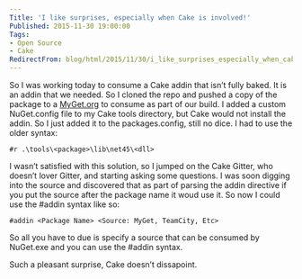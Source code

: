 ```yaml
---
Title: 'I like surprises, especially when Cake is involved!'
Published: 2015-11-30 19:00:00
Tags:
- Open Source
- Cake
RedirectFrom: blog/html/2015/11/30/i_like_surprises_especially_when_cake_is_involved.html
---
```


So I was working today to consume a Cake addin that isn’t fully baked. It is an addin that we needed. So I cloned the repo and pushed a copy of the package to a [MyGet.org](https://www.myget.org) to consume as part of our build. I added a custom NuGet.config file to my Cake tools directory, but Cake would not install the addin. So I just added it to the packages.config, still no dice.  I had to use the older syntax:

```
#r .\tools\<package>\lib\net45\<dll>
```

I wasn’t satisfied with this solution, so I jumped on the Cake Gitter, who doesn’t lover Gitter, and starting asking some questions. I was soon digging into the source and discovered that as part of parsing the addin directive if you put the source after the package name it woud use it. So now I could use the #addin syntax like so:

```
#addin <Package Name> <Source: MyGet, TeamCity, Etc>
```

So all you have to due is specify a source that can be consumed by NuGet.exe and you can use the #addin syntax.

Such a pleasant surprise, Cake doesn’t dissapoint.